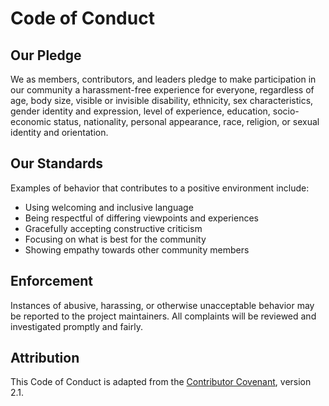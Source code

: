 # Code of Conduct

## Our Pledge

We as members, contributors, and leaders pledge to make participation in our community a harassment-free experience for everyone, regardless of age, body size, visible or invisible disability, ethnicity, sex characteristics, gender identity and expression, level of experience, education, socio-economic status, nationality, personal appearance, race, religion, or sexual identity and orientation.

## Our Standards

Examples of behavior that contributes to a positive environment include:

- Using welcoming and inclusive language
- Being respectful of differing viewpoints and experiences
- Gracefully accepting constructive criticism
- Focusing on what is best for the community
- Showing empathy towards other community members

## Enforcement

Instances of abusive, harassing, or otherwise unacceptable behavior may be reported to the project maintainers. All complaints will be reviewed and investigated promptly and fairly.

## Attribution

This Code of Conduct is adapted from the [Contributor Covenant](https://www.contributor-covenant.org/), version 2.1.